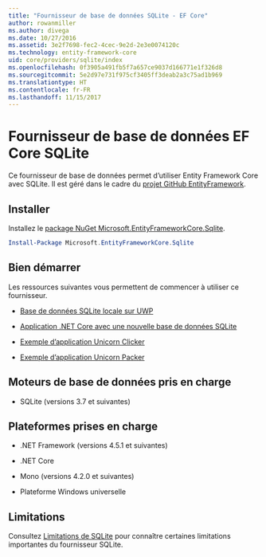 ```yaml
---
title: "Fournisseur de base de données SQLite - EF Core"
author: rowanmiller
ms.author: divega
ms.date: 10/27/2016
ms.assetid: 3e2f7698-fec2-4cec-9e2d-2e3e0074120c
ms.technology: entity-framework-core
uid: core/providers/sqlite/index
ms.openlocfilehash: 0f3905a491fb5f7a657ce9037d166771e1f326d8
ms.sourcegitcommit: 5e2d97e731f975cf3405ff3deab2a3c75ad1b969
ms.translationtype: HT
ms.contentlocale: fr-FR
ms.lasthandoff: 11/15/2017
---
```

# <a name="sqlite-ef-core-database-provider"></a>Fournisseur de base de données EF Core SQLite

Ce fournisseur de base de données permet d’utiliser Entity Framework Core avec SQLite. Il est géré dans le cadre du [projet GitHub EntityFramework](https://github.com/aspnet/EntityFramework).

## <a name="install"></a>Installer

Installez le [package NuGet Microsoft.EntityFrameworkCore.Sqlite](https://www.nuget.org/packages/Microsoft.EntityFrameworkCore.Sqlite/).

``` powershell
Install-Package Microsoft.EntityFrameworkCore.Sqlite
```

## <a name="get-started"></a>Bien démarrer

Les ressources suivantes vous permettent de commencer à utiliser ce fournisseur.
* [Base de données SQLite locale sur UWP](../../get-started/uwp/getting-started.md)

* [Application .NET Core avec une nouvelle base de données SQLite](../../get-started/netcore/new-db-sqlite.md)

* [Exemple d’application Unicorn Clicker](https://github.com/rowanmiller/UnicornStore/tree/master/UnicornClicker/UWP)

* [Exemple d’application Unicorn Packer](https://github.com/rowanmiller/UnicornStore/tree/master/UnicornPacker)

## <a name="supported-database-engines"></a>Moteurs de base de données pris en charge

* SQLite (versions 3.7 et suivantes)

## <a name="supported-platforms"></a>Plateformes prises en charge

* .NET Framework (versions 4.5.1 et suivantes)

* .NET Core

* Mono (versions 4.2.0 et suivantes)

* Plateforme Windows universelle

## <a name="limitations"></a>Limitations

Consultez [Limitations de SQLite](limitations.md) pour connaître certaines limitations importantes du fournisseur SQLite.
